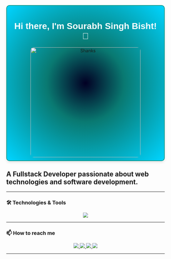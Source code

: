 

<div align="center" style="border: 2px solid #009688; width:350px height:350px; border-radius: 10px; box-shadow: 0 4px 8px rgba(0, 0, 0, 0.1); padding: 10px; background: radial-gradient(circle, rgba(2,0,36,1) 0%, rgba(9,121,113,1) 35%, rgba(0,212,255,1) 100%);">
  <h1 style="font-family: 'Trebuchet MS', sans-serif; color: white;">Hi there, I'm Sourabh Singh Bisht! 👋</h1>
  <img src="https://shorturl.at/In5Su" alt="Shanks" width="350" style="border-radius: 10px;" />
</div>

## A Fullstack Developer passionate about web technologies and software development.

---

### 🛠️ Technologies & Tools

<p align="center">
  <a href="https://skillicons.dev">
    <img src="https://skillicons.dev/icons?i=js,html,css,bootstrap,tailwind,java,ts,nodejs,express,react,mongodb,mysql,sequelize,git,github,firebase,netlify,postman,vscode,vite&perline=10" />
  </a>
</p>

---

### 📫 How to reach me

<p align="center">
  <a href="https://instagram.com/yourusername](https://www.instagram.com/nonsmoke_sanji/?locale=ne_NP&hl=ar">
    <img src="https://skillicons.dev/icons?i=instagram" />
  </a>
  <a href="https://linkedin.com/in/iamsourabh125/">
    <img src="https://skillicons.dev/icons?i=linkedin" />
  </a>
  <a href="mailto:cssourabh27@gmail.com">
    <img src="https://skillicons.dev/icons?i=gmail"/>
  </a>
  <a href="https://github.com/sourabhBisht27">
    <img src="https://skillicons.dev/icons?i=github" />
  </a>
</p>

---
